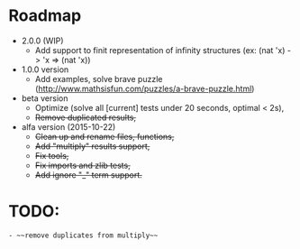 # Roadmap

* 2.0.0 (WIP)
    * Add support to finit representation of infinity structures (ex: (nat 'x) -> 'x => (nat 'x))
* 1.0.0 version
    * Add examples, solve brave puzzle (http://www.mathsisfun.com/puzzles/a-brave-puzzle.html)
* beta version
    * Optimize (solve all [current] tests under 20 seconds, optimal < 2s),
    * ~~Remove duplicated results,~~
* alfa version (2015-10-22)
    * ~~Clean up and rename files, functions,~~
    * ~~Add "multiply" results support,~~
    * ~~Fix tools,~~
    * ~~Fix imports and zlib tests,~~
    * ~~Add ignore "_" term support.~~


# TODO:
    - ~~remove duplicates from multiply~~
